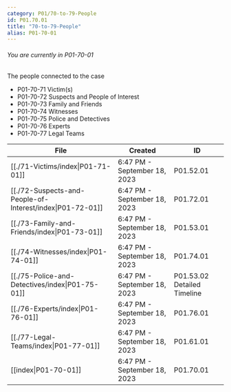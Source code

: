 ```yaml
---
category: P01/70-to-79-People
id: P01.70.01
title: "70-to-79-People"
alias: P01-70-01
---
```

###### You are currently in P01-70-01

The people connected to the case

- P01-70-71 Victim(s)
- P01-70-72 Suspects and People of Interest
- P01-70-73 Family and Friends
-  P01-70-74 Witnesses
-  P01-70-75 Police and Detectives
-  P01-70-76 Experts
-  P01-70-77 Legal Teams

| File                                                                                                                  | Created                      | ID                          |
| --------------------------------------------------------------------------------------------------------------------- | ---------------------------- | --------------------------- |
| [[./71-Victims/index\|P01-71-01]]                       | 6:47 PM - September 18, 2023 | P01.52.01                   |
| [[./72-Suspects-and-People-of-Interest/index\|P01-72-01]] | 6:47 PM - September 18, 2023 | P01.72.01                   |
| [[./73-Family-and-Friends/index\|P01-73-01]]              | 6:47 PM - September 18, 2023 | P01.53.01                   |
| [[./74-Witnesses/index\|P01-74-01]]                       | 6:47 PM - September 18, 2023 | P01.74.01                   |
| [[./75-Police-and-Detectives/index\|P01-75-01]]           | 6:47 PM - September 18, 2023 | P01.53.02 Detailed Timeline |
| [[./76-Experts/index\|P01-76-01]]                         | 6:47 PM - September 18, 2023 | P01.76.01                   |
| [[./77-Legal-Teams/index\|P01-77-01]]                     | 6:47 PM - September 18, 2023 | P01.61.01                   |
| [[index\|P01-70-01]]                                    | 6:47 PM - September 18, 2023 | P01.70.01                   |


